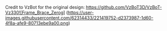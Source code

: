 Credit to VzBot for the original design:  https://github.com/VzBoT3D/VzBoT-Vz330![Frame_Brace_Zerog]
(https://user-images.githubusercontent.com/62314433/221419752-d2373987-1d60-4f8a-afe9-80713ebe9a00.png)
